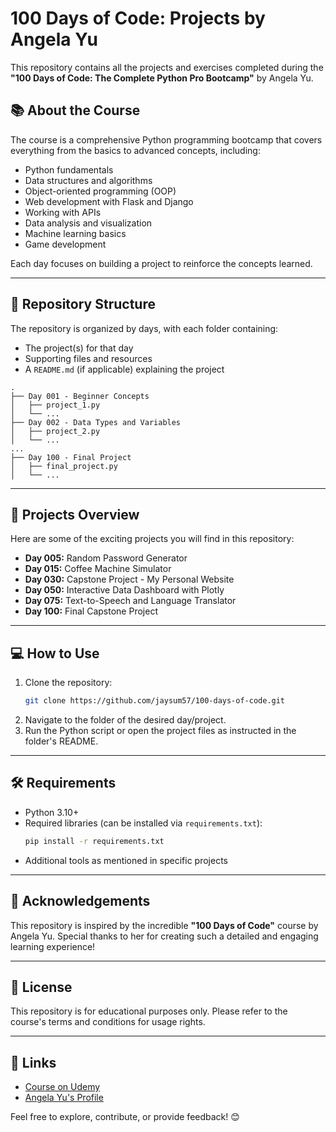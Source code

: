 # 100 Days of Code: Projects by Angela Yu

This repository contains all the projects and exercises completed during the **"100 Days of Code: The Complete Python Pro Bootcamp"** by Angela Yu.

## 📚 About the Course
The course is a comprehensive Python programming bootcamp that covers everything from the basics to advanced concepts, including:

- Python fundamentals
- Data structures and algorithms
- Object-oriented programming (OOP)
- Web development with Flask and Django
- Working with APIs
- Data analysis and visualization
- Machine learning basics
- Game development

Each day focuses on building a project to reinforce the concepts learned.

---

## 📂 Repository Structure
The repository is organized by days, with each folder containing:

- The project(s) for that day
- Supporting files and resources
- A `README.md` (if applicable) explaining the project

```
.
├── Day 001 - Beginner Concepts
│   ├── project_1.py
│   └── ...
├── Day 002 - Data Types and Variables
│   ├── project_2.py
│   └── ...
...
├── Day 100 - Final Project
│   ├── final_project.py
│   └── ...
```

---

## 🚀 Projects Overview
Here are some of the exciting projects you will find in this repository:

- **Day 005:** Random Password Generator
- **Day 015:** Coffee Machine Simulator
- **Day 030:** Capstone Project - My Personal Website
- **Day 050:** Interactive Data Dashboard with Plotly
- **Day 075:** Text-to-Speech and Language Translator
- **Day 100:** Final Capstone Project

---

## 💻 How to Use
1. Clone the repository:
   ```bash
   git clone https://github.com/jaysum57/100-days-of-code.git
   ```
2. Navigate to the folder of the desired day/project.
3. Run the Python script or open the project files as instructed in the folder's README.

---

## 🛠️ Requirements
- Python 3.10+
- Required libraries (can be installed via `requirements.txt`):
  ```bash
  pip install -r requirements.txt
  ```
- Additional tools as mentioned in specific projects

---

## 🌟 Acknowledgements
This repository is inspired by the incredible **"100 Days of Code"** course by Angela Yu. Special thanks to her for creating such a detailed and engaging learning experience!

---

## 📝 License
This repository is for educational purposes only. Please refer to the course's terms and conditions for usage rights.

---

## 🔗 Links
- [Course on Udemy](https://www.udemy.com/course/100-days-of-code/)
- [Angela Yu's Profile](https://www.udemy.com/user/4b4368a3-b5c8-4529-aa65-2056ec31f37e/)

Feel free to explore, contribute, or provide feedback! 😊
